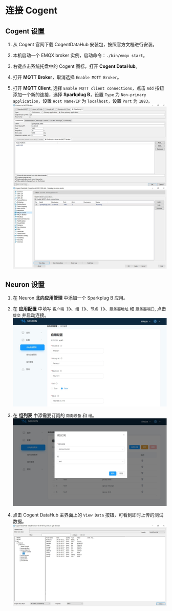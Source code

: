 # 连接 Cogent

## Cogent 设置

1. 从 Cogent 官网下载 CogentDataHub 安装包，按照官方文档进行安装。

2. 本机启动一个 EMQX broker 实例，启动命令：`./bin/emqx start`。

3. 右键点击系统托盘中的 Cogent 图标，打开 **Cogent DataHub**。

4. 打开 **MQTT Broker**，取消选择 `Enable MQTT Broker`。

5. 打开 **MQTT Client**, 选择 `Enable MQTT client connections`，点击 `Add` 按钮添加一个新的连接，选择 **Sparkplug B**，设置 `Type` 为 `Non-primary application`，设置 `Host Name/IP` 为 `localhost`，设置 `Port` 为 `1883`。
![cogent1](./assets/cogent1.jpg)
![cogent2](./assets/cogent2.jpg)

## Neuron 设置

1. 在 Neuron **北向应用管理** 中添加一个 Sparkplug B 应用。

2. 在 **应用配置** 中填写 `客户端 ID`、`组 ID`、`节点 ID`、`服务器地址` 和 `服务器端口`, 点击 `提交` 并启动连接。
![ignition2](./assets/ignition2.jpg)

3. 在 **组列表** 中添需要订阅的 `南向设备` 和 `组`。
![ignition3](./assets/ignition3.jpg)

4. 点击 Cogent DataHub 主界面上的 `View Data` 按钮，可看到即时上传的测试数据。
![cogent3](./assets/cogent3.jpg)
